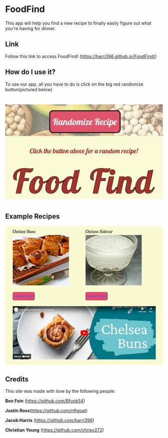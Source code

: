 # FoodFind
This app will help you find a new recipe to finally easily figure out what you're having for dinner.

## Link
Follow this link to access FoodFind!  (https://harrj396.github.io/FoodFind/)

## How do I use it?
To use our app, all you have to do is click on the big red randomize button(pictured below)
#
![](./assets/images/Screen%20Shot%202022-10-19%20at%2010.35.02%20AM.png)
#

## Example Recipes
![](https://raw.githubusercontent.com/harrj396/FoodFind/main/assets/images/FoodFindMeals.PNG)
## Credits
This site was made with love by the following people: 

**Ben Fein** (https://github.com/Bfunk54)

**Justin Ross**(https://github.com/nftgoat)

**Jacob Harris** (https://github.com/harrj396)

**Christian Young** (https://github.com/chrisy272)
